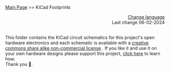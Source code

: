 [Main Page](https://github.com/aeonSolutions/AeonLabs-AI-Volvo-MKII-Open-Hardware/wiki)  >>  KiCad Footprints

<div align="right">
 <a href="https://github-com.translate.goog/aeonSolutions/AeonLabs-AI-Volvo-MKII-Open-Hardware/wiki?_x_tr_sl=en&_x_tr_tl=pt&_x_tr_hl=en&_x_tr_pto=wapp">Change language</a>  <br>
Last change 06-02-2024
</div>

<br>

This folder contains the KiCad circuit schematics for this project's open hardware electronics and each schematic is available with a [creative commons share alike non-commercial license](https://creativecommons.org/licenses/by-nc-sa/4.0/deed.en) . If you like it and use it on your own hardware designs please support this project, [click here](https://github.com/sponsors/aeonSolutions) to learn how. <br> Thank you 🙏. 
